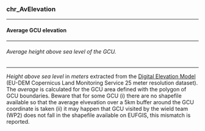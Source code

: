 ### chr_AvElevation



------
#### Average GCU elevation



------
###### Average height above sea level of the GCU.



------
*Height above sea level* in *meters* extracted from the [Digital Elevation Model](https://www.eea.europa.eu/en/datahub/datahubitem-view/d08852bc-7b5f-4835-a776-08362e2fbf4b) (EU-DEM Copernicus Land Monitoring Service 25 meter resolution dataset). The *average* is calculated for the GCU area defined with the polygon of GCU boundaries.  Beware that for some GCU (i) there are no shapefile available so that the average elvevation over a 5km buffer around the GCU coordinate is taken (ii) it may happen that GCU visited by the wield team (WP2) does not fall in the shapefile available on EUFGIS, this mismatch is reported.